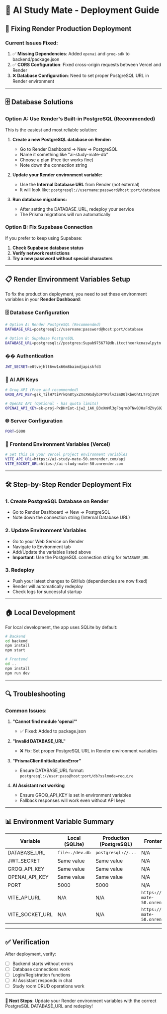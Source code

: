 # 🚀 AI Study Mate - Deployment Guide

## 🔧 Fixing Render Production Deployment

### Current Issues Fixed:
1. ✅ **Missing Dependencies**: Added `openai` and `groq-sdk` to backend/package.json
2. ✅ **CORS Configuration**: Fixed cross-origin requests between Vercel and Render
3. ❌ **Database Configuration**: Need to set proper PostgreSQL URL in Render environment

---

## 🗄️ Database Solutions

### **Option A: Use Render's Built-in PostgreSQL (Recommended)**

This is the easiest and most reliable solution:

1. **Create a new PostgreSQL database on Render:**
   - Go to Render Dashboard → New → PostgreSQL
   - Name it something like "ai-study-mate-db"
   - Choose a plan (Free tier works fine)
   - Note down the connection string

2. **Update your Render environment variable:**
   - Use the **Internal Database URL** from Render (not external)
   - It will look like: `postgresql://username:password@host:port/database`

3. **Run database migrations:**
   - After setting the DATABASE_URL, redeploy your service
   - The Prisma migrations will run automatically

### **Option B: Fix Supabase Connection**

If you prefer to keep using Supabase:

1. **Check Supabase database status**
2. **Verify network restrictions**
3. **Try a new password without special characters**

---

## 📋 Render Environment Variables Setup

To fix the production deployment, you need to set these environment variables in your **Render Dashboard**:

### 🗄️ Database Configuration
```bash
# Option A: Render PostgreSQL (Recommended)
DATABASE_URL=postgresql://username:password@host:port/database

# Option B: Supabase PostgreSQL
DATABASE_URL=postgresql://postgres:Supab975677@db.itccthxorkcnaswlpytn.supabase.co:5432/postgres
```

### �� Authentication
```bash
JWT_SECRET=e0tvejhlt6vw1x66m8baimdjapiskfd3
```

### 🤖 AI API Keys
```bash
# Groq API (Free and recommended)
GROQ_API_KEY=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

# OpenAI API (Optional - has quota limits)
OPENAI_API_KEY=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
```

### 🌐 Server Configuration
```bash
PORT=5000
```

### 🎨 Frontend Environment Variables (Vercel)
```bash
# Set this in your Vercel project environment variables
VITE_API_URL=https://ai-study-mate-50.onrender.com/api
VITE_SOCKET_URL=https://ai-study-mate-50.onrender.com
```

---

## 🛠️ Step-by-Step Render Deployment Fix

### 1. **Create PostgreSQL Database on Render**
   - Go to Render Dashboard → New → PostgreSQL
   - Note down the connection string (Internal Database URL)

### 2. **Update Environment Variables**
   - Go to your Web Service on Render
   - Navigate to Environment tab
   - Add/Update the variables listed above
   - **Important**: Use the PostgreSQL connection string for `DATABASE_URL`

### 3. **Redeploy**
   - Push your latest changes to GitHub (dependencies are now fixed)
   - Render will automatically redeploy
   - Check logs for successful startup

---

## 🏠 Local Development

For local development, the app uses SQLite by default:

```bash
# Backend
cd backend
npm install
npm start

# Frontend  
cd ..
npm install
npm run dev
```

---

## 🔍 Troubleshooting

### Common Issues:

1. **"Cannot find module 'openai'"**
   - ✅ Fixed: Added to package.json

2. **"Invalid DATABASE_URL"**
   - ❌ Fix: Set proper PostgreSQL URL in Render environment variables

3. **"PrismaClientInitializationError"**
   - Ensure DATABASE_URL format: `postgresql://user:pass@host:port/db?sslmode=require`

4. **AI Assistant not working**
   - Ensure GROQ_API_KEY is set in environment variables
   - Fallback responses will work even without API keys

---

## 📊 Environment Variable Summary

| Variable | Local (SQLite) | Production (PostgreSQL) | Frontend (Vercel) |
|----------|---------------|------------------------|-------------------|
| DATABASE_URL | `file:./dev.db` | `postgresql://...` | N/A |
| JWT_SECRET | Same value | Same value | N/A |
| GROQ_API_KEY | Same value | Same value | N/A |
| OPENAI_API_KEY | Same value | Same value | N/A |
| PORT | 5000 | 5000 | N/A |
| VITE_API_URL | N/A | N/A | `https://ai-study-mate-50.onrender.com/api` |
| VITE_SOCKET_URL | N/A | N/A | `https://ai-study-mate-50.onrender.com` |

---

## ✅ Verification

After deployment, verify:
- [ ] Backend starts without errors
- [ ] Database connections work
- [ ] Login/Registration functions
- [ ] AI Assistant responds in chat
- [ ] Study room CRUD operations work

---

**🎯 Next Steps**: Update your Render environment variables with the correct PostgreSQL DATABASE_URL and redeploy!
